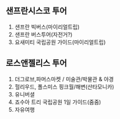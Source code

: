 ## 샌프란시스코 투어  
1. 샌프란 빅버스(마이리얼트립)  
2. 샌프란 버스투어(자전거?)  
3. 요새미티 국립공원 가이드(마이리얼트립)  

## 로스앤젤리스 투어  
1. 더그로브,파머스마켓 / 미술관/박물관 & 야경  
2. 헐리우드, 폴스미스 핑크월/해변(산타모니카)  
3. 유니버셜  
4. 죠수아 트리 국립공원 1일 가이드(줌줌)  
5. 자유여행  
